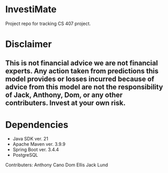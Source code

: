 # InvestiMate
Project repo for tracking CS 407 project.

# Disclaimer
## This is not financial advice we are not financial experts. Any action taken from predictions this model provides or losses incurred because of advice from this model are not the responsibility of Jack, Anthony, Dom, or any other contributers. Invest at your own risk.

# Dependencies
- Java SDK ver. 21
- Apache Maven ver. 3.9.9
- Spring Boot ver. 3.4.4
- PostgreSQL

Contributers:
Anthony Cano
Dom Ellis
Jack Lund
